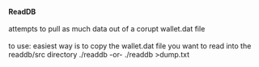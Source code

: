 <b>ReadDB</b><br>
<br>
attempts to pull as much data out of a corupt wallet.dat file
<br>
<br>
to use:
easiest way is to copy the wallet.dat file you want to read into the readdb/src directory
./readdb
-or-
./readdb >dump.txt
